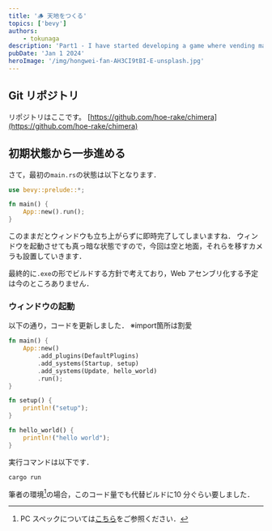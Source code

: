 ```yaml
---
title: '🪵 天地をつくる'
topics: ['bevy']
authors:
    - tokunaga
description: 'Part1 - I have started developing a game where vending machines take center stage'
pubDate: 'Jan 1 2024'
heroImage: '/img/hongwei-fan-AH3CI9tBI-E-unsplash.jpg'
---
```


## Git リポジトリ

リポジトリはここです。
[https://github.com/hoe-rake/chimera](https://github.com/hoe-rake/chimera)

## 初期状態から一歩進める

さて，最初の`main.rs`の状態は以下となります．

```rust
use bevy::prelude::*;

fn main() {
    App::new().run();
}
```

このままだとウィンドウも立ち上がらずに即時完了してしまいますね．
ウィンドウを起動させても真っ暗な状態ですので，今回は空と地面，それらを移すカメラも設置していきます．

最終的に`.exe`の形でビルドする方針で考えており，Web アセンブリ化する予定は今のところありません．

### ウィンドウの起動

以下の通り，コードを更新しました．
※import箇所は割愛

```rust
fn main() {
    App::new()
        .add_plugins(DefaultPlugins)
        .add_systems(Startup, setup)
        .add_systems(Update, hello_world)
        .run();
}

fn setup() {
    println!("setup");
}

fn hello_world() {
    println!("hello world");
}
```

実行コマンドは以下です．

```sh
cargo run
```

筆者の環境[^1]の場合，このコード量でも代替ビルドに10 分ぐらい要しました．

[^1]: PC スペックについては[こちら](/about#equipments)をご参照ください．
